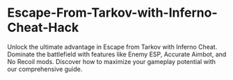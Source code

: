 # Escape-From-Tarkov-with-Inferno-Cheat-Hack
Unlock the ultimate advantage in Escape from Tarkov with Inferno Cheat. Dominate the battlefield with features like Enemy ESP, Accurate Aimbot, and No Recoil mods. Discover how to maximize your gameplay potential with our comprehensive guide.
